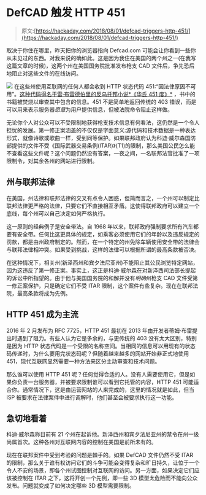 # DefCAD 触发 HTTP 451

> 原文:[https://hackaday.com/2018/08/01/defcad-triggers-http-451/](https://hackaday.com/2018/08/01/defcad-triggers-http-451/)

取决于你住在哪里，昨天把你的浏览器指向 Defcad.com 可能会让你看到一些你从未见过的东西。对我来说的确如此。这是因为我住在美国的两个州之一(在我写这篇文章的时候)，这两个州在美国国务院批准发布枪支 CAD 文件后，争先恐后地阻止对这些文件的在线访问。

[![](../Images/3e07840dc0507bd915166c47cb1e1f35.png)](https://hackaday.com/wp-content/uploads/2018/07/fahrenheit_451.jpg) 在这些州使用互联网的任何人都会收到 HTTP 状态代码 451:“因法律原因不可用”。[这种代码得名于雷·布雷德伯里的反乌托邦小说*《华氏 451 度》*](https://www.451unavailable.org/what-is-error-451/) ，书中的书籍被焚烧以审查其中包含的信息。451 不是简单地返回传统的 403 错误，而是可以用来表示服务器*愿意*为用户提供信息，但被法院命令阻止这样做。

无论你个人对公众可以不受限制地获得枪支技术信息有何看法，这仍然是一个令人担忧的发展。第一修正案涵盖的不仅仅是字面意义:源代码和技术数据是一种表达形式，就像诗歌或歌曲一样，受到同等保护。如果联邦政府认为科迪·威尔森国防部提供的文件不受《国际武器交易条例(ITAR)》(T1)的限制，那么美国公民怎么能不查看这些文件呢？这个问题仍然没有答案，一夜之间，一名联邦法官批准了一项限制令，对其余各州的网站进行限制。

## 州与联邦法律

在美国，州法律和联邦法律的交叉有点令人困惑，但简而言之，一个州可以制定比联邦法律更严格的法律，只要它们不直接相互矛盾。这使得联邦政府可以建立一个底线，每个州可以自己决定如何严格执行。

这一原则的经典例子是安全带法。自 1968 年以来，联邦政府强制要求所有汽车都要有安全带。任何比这更具体的规定，如乘客必须使用它们的年龄以及违反规定的罚款，都是由州政府制定的。然而，在一个特定的州免除车辆使用安全带的法律会与联邦法律相冲突。如果受到挑战，这样的法律可以根据所谓的最高条款被否决。

在这种情况下，相关州(新泽西州和宾夕法尼亚州)不能阻止其公民浏览特定网站，因为这违反了第一修正案。事实上，这正是科迪·威尔森在对新泽西司法部长提起的诉讼中所指望的。由于他与美国国务院的和解并没有*明确*州枪支 CAD 文件受第一修正案保护，只是确定它们不受 ITAR 限制，这个案件有些复杂。现在在联邦法院，最高条款将成为先例。

## HTTP 451 成为主流

2016 年 2 月发布为 RFC 7725，HTTP 451 最初在 2013 年由开发者蒂姆·布雷提出时遇到了阻力。有些人认为它是多余的，与更传统的 403 没有太大区别，特别是因为 HTTP 状态代码是一个受限的名称空间。当相同的信息可以用现有的状态码传递时，为什么要用完状态码呢？但随着越来越多的网站开始非正式地使用 451，现代互联网显然需要一种方法来区分主动审查和技术问题。

那么谁可以使用 HTTP 451 呢？任何觉得合适的人。没有人需要使用它，但是如果你负责一台服务器，并被要求限制谁可以看到它托管的内容，HTTP 451 可能适合你。通常情况下，这是由运营网站的人来完成的，这里的情况就是如此，但当 ISP 被要求在法律案件中进行调解时，他们甚至会被要求执行这一功能。

## 急切地看着

科迪·威尔森称目前有 21 个州在起诉他。新泽西州和宾夕法尼亚州的禁令在州一级尚属首次。这种各州对互联网内容的控制在美国是前所未有的。

现在在联邦案件中受到考验的问题是棘手的。如果 DefCAD 文件仍然不受 ITAR 的限制，那么关于谁有权访问它们的斗争可能会变得复杂和旷日持久，让位于一个令人不安的场景，即各个州试图控制对互联网的访问。另一方面，如果决定它们应该被控制在 ITAR 之下，这将开创一个先例，即一些 3D 模型太危险而不能向公众发布。问题就变成了如何决定哪些 3D 模型需要限制。